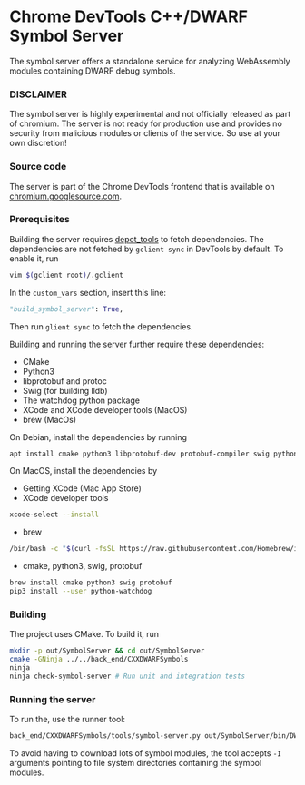 # Chrome DevTools C++/DWARF Symbol Server

The symbol server offers a standalone service for analyzing WebAssembly modules
containing DWARF debug symbols.

### DISCLAIMER
The symbol server is highly experimental and not officially released as part of
chromium. The server is not ready for production use and provides no security
from malicious modules or clients of the service. So use at your own discretion!

### Source code
The server is part of the Chrome DevTools frontend that is available on
[chromium.googlesource.com](https://chromium.googlesource.com/devtools/devtools-frontend).


### Prerequisites

Building the server requires
[depot_tools](https://commondatastorage.googleapis.com/chrome-infra-docs/flat/depot_tools/docs/html/depot_tools_tutorial.html#_setting_up)
to fetch dependencies. The dependencies are not fetched by `gclient sync` in
DevTools by default. To enable it, run
```bash
vim $(gclient root)/.gclient
```
In the `custom_vars` section, insert this line:
```python
"build_symbol_server": True,
```
Then run `glient sync` to fetch the dependencies.

Building and running the server further require these dependencies:
* CMake
* Python3
* libprotobuf and protoc
* Swig (for building lldb)
* The watchdog python package
* XCode and XCode developer tools (MacOS)
* brew (MacOs)

On Debian, install the dependencies by running
```bash
apt install cmake python3 libprotobuf-dev protobuf-compiler swig python-watchdog
```

On MacOS, install the dependencies by
* Getting XCode (Mac App Store)
* XCode developer tools
```bash
xcode-select --install
```
* brew
```bash
/bin/bash -c "$(curl -fsSL https://raw.githubusercontent.com/Homebrew/install/master/install.sh)"
```
* cmake, python3, swig, protobuf
```bash
brew install cmake python3 swig protobuf
pip3 install --user python-watchdog
```

### Building

The project uses CMake. To build it, run
```bash
mkdir -p out/SymbolServer && cd out/SymbolServer
cmake -GNinja ../../back_end/CXXDWARFSymbols
ninja
ninja check-symbol-server # Run unit and integration tests
```

### Running the server

To run the, use the runner tool:
```bash
back_end/CXXDWARFSymbols/tools/symbol-server.py out/SymbolServer/bin/DWARFSymbolServer -I /path/to/wasm/symbol/modules
```

To avoid having to download lots of symbol modules, the tool accepts `-I`
arguments pointing to file system directories containing the symbol modules.
